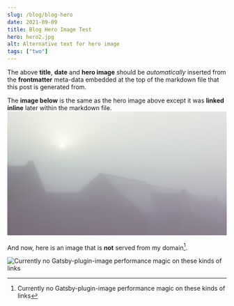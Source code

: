 ```yaml
---
slug: /blog/blog-hero
date: 2021-09-09
title: Blog Hero Image Test
hero: hero2.jpg
alt: Alternative text for hero image
tags: ["two"]
---
```

The above **title**, **date** and **hero image** should be *automatically* inserted from the **frontmatter** meta-data embedded at the top of the markdown file that this post is generated from.

The **image below** is the same as the hero image above except it was **linked inline** later within the markdown file.
![hero image again](hero.jpg)

And now, here is an image that is **not** served from my domain[^1].

[^1]: Currently no Gatsby-plugin-image performance magic on these kinds of links

![Currently no Gatsby-plugin-image performance magic on these kinds of links](https://images.unsplash.com/photo-1461887197298-4b315a1472f5?ixlib=rb-1.2.1&ixid=MnwxMjA3fDB8MHxwaG90by1yZWxhdGVkfDR8fHxlbnwwfHx8fA%3D%3D&auto=format&fit=crop&w=700&q=60)
